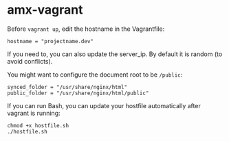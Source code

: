 # amx-vagrant

Before `vagrant up`, edit the hostname in the Vagrantfile:

`hostname = "projectname.dev"`

If you need to, you can also update the server_ip. By default it is random (to avoid conflicts).

You might want to configure the document root to be `/public`:

	synced_folder = "/usr/share/nginx/html"
	public_folder = "/usr/share/nginx/html/public"

If you can run Bash, you can update your hostfile automatically after vagrant is running:

	chmod +x hostfile.sh
	./hostfile.sh
